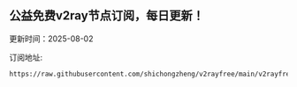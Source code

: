 ## 公益免费v2ray节点订阅，每日更新！
更新时间：2025-08-02

订阅地址:
```
https://raw.githubusercontent.com/shichongzheng/v2rayfree/main/v2rayfree
```
